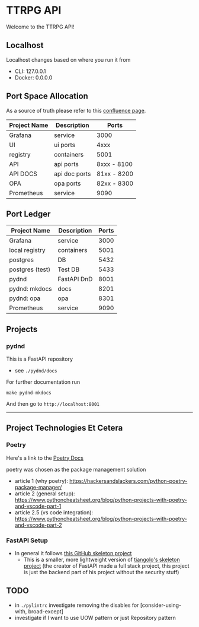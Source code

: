 # TTRPG API
Welcome to the TTRPG API!

## Localhost
Localhost changes based on where you run it from
* CLI: 127.0.0.1
* Docker: 0.0.0.0

## Port Space Allocation
As a source of truth please refer to this [confluence page](https://ian-kirkpatrick.atlassian.net/wiki/spaces/DND/pages/3211317/Local).

| Project Name    | Description   | Ports       |
|-----------------|---------------|-------------|
| Grafana         | service       | 3000        |
| UI              | ui ports      | 4xxx        |
| registry        | containers    | 5001        |
| API             | api ports     | 8xxx - 8100 |
| API DOCS        | api doc ports | 81xx - 8200 |
| OPA             | opa ports     | 82xx - 8300 |
| Prometheus      | service       | 9090        |

## Port Ledger
| Project Name    | Description   | Ports       |
|-----------------|---------------|-------------|
| Grafana         | service       | 3000        |
| local registry  | containers    | 5001        |
| postgres        | DB            | 5432        |
| postgres (test) | Test DB       | 5433        |
| pydnd           | FastAPI DnD   | 8001        |
| pydnd: mkdocs   | docs          | 8201        |
| pydnd: opa      | opa           | 8301        |  TODO - reserved, implement
| Prometheus      | service       | 9090        |

## Projects

### pydnd
This is a FastAPI repository
- see `./pydnd/docs`

For further documentation run
```shell
make pydnd-mkdocs
```
And then go to `http://localhost:8001`
___
## Project Technologies Et Cetera
### Poetry
Here's a link to the [Poetry Docs](https://python-poetry.org/docs/cli/)

poetry was chosen as the package management solution
* article 1 (why poetry): https://hackersandslackers.com/python-poetry-package-manager/
* article 2 (general setup): https://www.pythoncheatsheet.org/blog/python-projects-with-poetry-and-vscode-part-1
* article 2.5 (vs code integration): https://www.pythoncheatsheet.org/blog/python-projects-with-poetry-and-vscode-part-2

### FastAPI Setup
* In general it follows [this GitHub skeleton project](https://github.com/skb1129/fastapi-boilerplate/tree/master/app)
  * This is a smaller, more lightweight version of [tiangolo's skeleton project](https://github.com/tiangolo/full-stack-fastapi-postgresql) (the creator of FastAPI made a full stack project, this project is just the backend part of his project without the security stuff)

## TODO
- in `./pylintrc` investigate removing the disables for [consider-using-with, broad-except]
- investigate if I want to use UOW pattern or just Repository pattern
